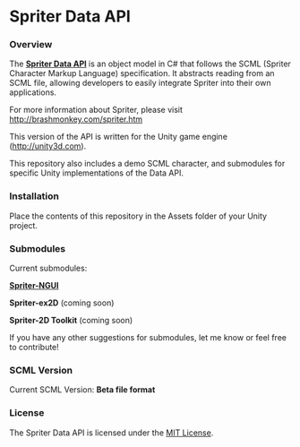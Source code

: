 # Spriter Data API

### Overview

The **[Spriter Data API](https://github.com/Thinksquirrel-Software/spriterdapi-unity)** is an object model in C# that follows the SCML (Spriter Character Markup Language) specification. It abstracts reading from an SCML file, allowing developers to easily integrate Spriter into their own applications.

For more information about Spriter, please visit <http://brashmonkey.com/spriter.htm>

This version of the API is written for the Unity game engine (<http://unity3d.com>).

This repository also includes a demo SCML character, and submodules for specific Unity implementations of the Data API.

### Installation

Place the contents of this repository in the Assets folder of your Unity project.

### Submodules

Current submodules:

**[Spriter-NGUI](https://github.com/Thinksquirrel-Software/spriterdapi-unity-ngui)**

**Spriter-ex2D** (coming soon)

**Spriter-2D Toolkit** (coming soon)

If you have any other suggestions for submodules, let me know or feel free to contribute!

### SCML Version

Current SCML Version: **Beta file format**

### License

The Spriter Data API is licensed under the [MIT License](https://github.com/Thinksquirrel-Software/spriterdapi-unity/blob/master/Plugins/SpriterData/LICENSE.txt).